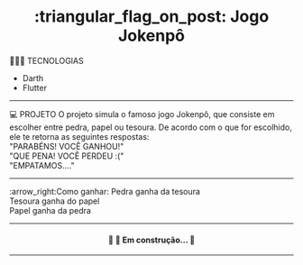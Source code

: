 <h1 align="center">:triangular_flag_on_post: Jogo Jokenpô</h1>

👨🏻‍💻 TECNOLOGIAS
- Darth
- Flutter
<hr>
💻 PROJETO
O projeto simula o famoso jogo Jokenpô, que consiste em escolher entre pedra, papel ou tesoura. 
De acordo com o que for escolhido, ele te retorna as seguintes respostas:<br>
"PARABÉNS! VOCÊ GANHOU!"<br>
"QUE PENA! VOCÊ PERDEU :("<br>
"EMPATAMOS...."<br>
<hr>
:arrow_right:Como ganhar:
Pedra ganha da tesoura <br>
Tesoura ganha do papel <br>
Papel ganha da pedra <br>
<hr>
<h4 align="center"> 
	🚧 🚀 Em construção...  🚧
</h4>
<hr>
